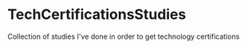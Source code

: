 # TechCertificationsStudies
Collection of studies I've done in order to get technology certifications

